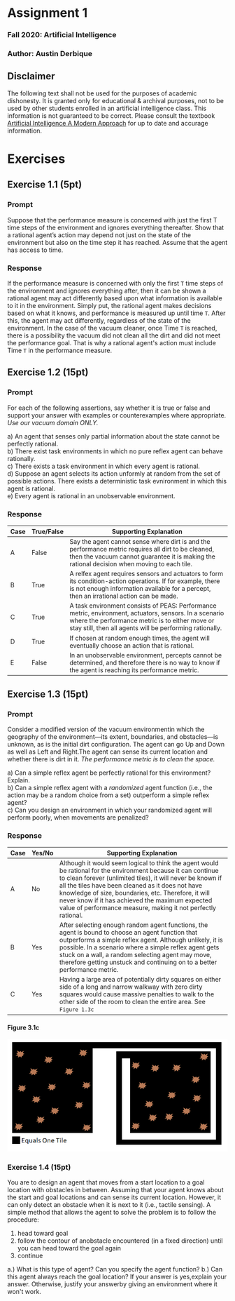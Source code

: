 # Assignment 1
### Fall 2020: Artificial Intelligence
### Author: Austin Derbique

## Disclaimer
The following text shall not be used for the purposes of academic dishonesty. It is granted only for educational & archival purposes, not to be used by other students enrolled in an artificial intelligence class. This information is not guaranteed to be correct. Please consult the textbook [Artificial Intelligence A Modern Approach](https://www.amazon.com/Artificial-Intelligence-Modern-Approach-3rd/dp/0136042597) for up to date and accurage information.

# Exercises 

## Exercise 1.1 (5pt)
### Prompt
Suppose that the performance measure is concerned with just the first T time steps of the environment and ignores everything thereafter. Show that a rational agent’s action may depend not just on the state of the environment but also on the time step it has reached. Assume that the agent has access to time. 

### Response
If the performance measure is concerned with only the first `T` time steps of the environment and ignores everything after, then it can be shown a rational agent may act differently based upon what information is available to it in the environment. Simply put, the rational agent makes decisions based on what it knows, and performance is measured up until time `T`. After this, the agent may act differently, regardless of the state of the environment. In the case of the vacuum cleaner, once Time `T` is reached, there is a possibility the vacuum did not clean all the dirt and did not meet the performance goal. That is why a rational agent's action must include Time `T` in the performance measure.

## Exercise 1.2 (15pt)
### Prompt
For each of the following assertions, say whether it is true or false and support your answer with examples or counterexamples where appropriate. *Use our vacuum domain ONLY.*

a) An agent that senses only partial information about the state cannot be perfectly rational.  
b) There exist task environments in which no pure reflex agent can behave rationally.  
c) There exists a task environment in which every agent is rational.  
d) Suppose an agent selects its action unformly at random from the set of possible actions. There exists a deterministic task evnironment in which this agent is rational.  
e) Every agent is rational in an unobservable environment.   

### Response

|Case|True/False|Supporting Explanation|
|----|----------|------------------|
|A|False|Say the agent cannot sense where dirt is and the performance metric requires all dirt to be cleaned, then the vacuum cannot guarantee it is making the rational decision when moving to each tile.|
|B|True| A relfex agent requires sensors and actuators to form its condition-action operations. If for example, there is not enough information available for a percept, then an irrational action can be made.|
|C|True|A task environment consists of PEAS: Performance metric, environment, actuators, sensors. In a scenario where the performance metric is to either move or stay still, then all agents will be performing rationally.|
|D|True|If chosen at random enough times, the agent will eventually choose an action that is rational.
|E|False|In an unobservable environment, percepts cannot be determined, and therefore there is no way to know if the agent is reaching its performance metric.|

## Exercise 1.3 (15pt)
### Prompt
Consider a modified version of the vacuum environmentin which the geography of the environment—its extent, boundaries, and obstacles—is unknown, as is the initial dirt configuration. The agent can go Up and Down as well as Left and Right.The agent can sense its current location and whether there is dirt in it. *The performance metric is to clean the space.*

a) Can a simple reflex agent be perfectly rational for this environment? Explain.  
b) Can a simple reflex agent with a *randomized* agent function (i.e., the action may be a random choice from a set) outperform a simple reflex agent?  
c) Can you design an environment in which your randomized agent will perform poorly, when movements are penalized?

### Response
|Case|Yes/No|Supporting Explanation|
|----|------|----------------------|
|A|No|Although it would seem logical to think the agent would be rational for the environment because it can continue to clean forever (unlimited tiles), it will never be known if all the tiles have been cleaned as it does not have knowledge of size, boundaries, etc. Therefore, it will never know if it has achieved the maximum expected value of performance measure, making it not perfectly rational.|
|B|Yes|After selecting enough random agent functions, the agent is bound to choose an agent function that outperforms a simple reflex agent. Although unlikely, it is possible. In a scenario where a simple reflex agent gets stuck on a wall, a random selecting agent may move, therefore getting unstuck and continuing on to a better performance metric.|
|C|Yes|Having a large area of potentially dirty squares on either side of a long and narrow walkway with zero dirty squares would cause massive penalties to walk to the other side of the room to clean the entire area. See `Figure 1.3c`|

#### Figure 3.1c
![Custom designed environment for poor performance in randomized agent](media/figure_1.3c.png)

### Exercise 1.4 (15pt)
You are to design an agent that moves from a start location to a goal location with obstacles in between. Assuming that your agent knows about the start and goal locations and can sense its current location. However, it can only detect an obstacle when it is next to it (i.e., tactile sensing). A simple method that allows the agent to solve the problem is to follow the procedure:

1) head toward goal
2) follow the contour of anobstacle encountered (in a fixed direction) until you can head toward the goal again
3) continue


a.) What is this type of agent? Can you specify the agent function? 
b.) Can this agent always reach the goal location? If your answer is yes,explain your answer. Otherwise, justify your answerby giving an environment where it won't work.
